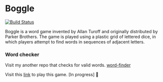 # Boggle

[![Build Status](https://travis-ci.com/sbimochan/boggle.svg?branch=master)](https://travis-ci.com/sbimochan/boggle)

Boggle is a word game invented by Allan Turoff and originally distributed by Parker Brothers. The game is played using a plastic grid of lettered dice, in which players attempt to find words in sequences of adjacent letters.

### Word checker

Visit my another repo that checks for valid words.
[word-finder](https://github.com/sbimochan/word-finder)

Visit this [link](https://sbimochan.github.io/boggle) to play this game. [In progress] 🚧
